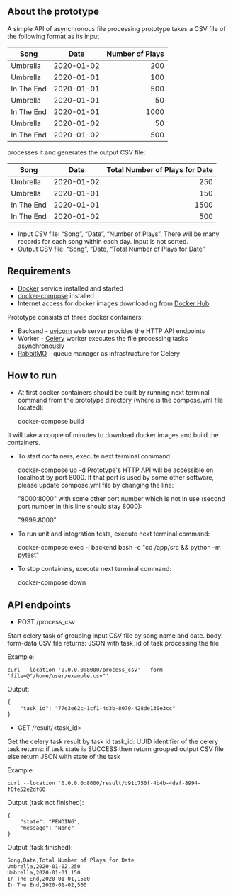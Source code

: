 ## About the prototype
A simple API of asynchronous file processing prototype takes a CSV file of the following format as its input

| Song       |    Date    | Number of Plays |
|------------|:----------:|----------------:|
| Umbrella   | 2020-01-02 |             200 | 
| Umbrella   | 2020-01-01 |             100 |
| In The End | 2020-01-01 |             500 |
| Umbrella   | 2020-01-01 |              50 |
| In The End | 2020-01-01 |            1000 |
| Umbrella   | 2020-01-02 |              50 |
| In The End | 2020-01-02 |             500 |

processes it and generates the output CSV file:

| Song       |    Date    |  Total Number of Plays for Date |
|------------|:----------:|--------------------------------:|
| Umbrella   | 2020-01-02 |                             250 | 
| Umbrella   | 2020-01-01 |                             150 |
| In The End | 2020-01-01 |                            1500 |
| In The End | 2020-01-02 |                             500 |

* Input CSV file: “Song”, “Date”, “Number of Plays”.
There will be many records for each song within each day. Input is not sorted.
* Output CSV file: “Song”, “Date, “Total Number of Plays for Date”

## Requirements

* [Docker](https://www.docker.com/) service installed and started
* [docker-compose](https://github.com/docker/compose) installed
* Internet access for docker images downloading from [Docker Hub](https://hub.docker.com)

Prototype consists of three docker containers:
* Backend - [uvicorn](https://www.uvicorn.org/) web server provides the HTTP API endpoints
* Worker - [Celery](https://docs.celeryq.dev/) worker executes the file processing tasks asynchronously
* [RabbitMQ](http://www.rabbitmq.com/) - queue manager as infrastructure for Celery

## How to run

* At first docker containers should be built by running next terminal command from the prototype directory (where is 
  the compose.yml file located):


    docker-compose build

It will take a couple of minutes to download docker images and build the containers.
* To start containers, execute next terminal command:


    docker-compose up -d
Prototype's HTTP API will be accessible on localhost by port 8000. If that port is used by some other software, 
please update compose.yml file by changing the line:
    
     "8000:8000"
with some other port number which is not in use (second port number in this line should stay 8000):

     "9999:8000"

* To run unit and integration tests, execute next terminal command:


    docker-compose exec -i backend bash -c "cd /app/src && python -m pytest"

* To stop containers, execute next terminal command:


    docker-compose down

## API endpoints
* POST /process_csv 

Start celery task of grouping input CSV file by song name and date.
    body: form-data CSV file
    returns: JSON with task_id of task processing the file

Example:

    curl --location '0.0.0.0:8000/process_csv' --form 'file=@"/home/user/example.csv"'
Output:

    {
        "task_id": "77e3e62c-1cf1-4d3b-8079-428de130e3cc"
    }

* GET /result/<task_id>

Get the celery task result by task id
    task_id: UUID identifier of the celery task
    returns: if task state is SUCCESS then return grouped output CSV file
            else return JSON with state of the task

Example:

    curl --location '0.0.0.0:8000/result/d91c750f-4b4b-4daf-8994-f0fe52e2df60'

Output (task not finished):

    {
        "state": "PENDING",
        "message": "None"
    }

Output (task finished):

    Song,Date,Total Number of Plays for Date
    Umbrella,2020-01-02,250
    Umbrella,2020-01-01,150
    In The End,2020-01-01,1500
    In The End,2020-01-02,500